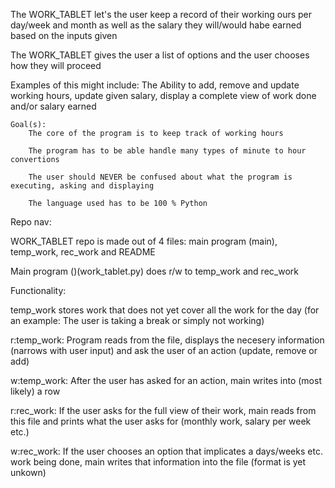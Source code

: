 The WORK_TABLET let's the user keep a record of their working ours per day/week and month as well as the salary they will/would habe earned based on the inputs given

The WORK_TABLET gives the user a list of options and the user chooses how they will proceed

Examples of this might include: The Ability to add, remove and update working hours, update given salary, display a complete view of work done and/or salary earned

    Goal(s): 
        The core of the program is to keep track of working hours

        The program has to be able handle many types of minute to hour convertions

        The user should NEVER be confused about what the program is executing, asking and displaying

        The language used has to be 100 % Python


        
Repo nav:

WORK_TABLET repo is made out of 4 files: main program (main), temp_work, rec_work and README

Main program ()(work_tablet.py) does r/w to temp_work and rec_work

Functionality:

temp_work stores work that does not yet cover all the work for the day (for an example: The user is taking a break or simply not working)

r:temp_work: Program reads from the file, displays the necesery information (narrows with user input) and ask the user of an action (update, remove or add)

w:temp_work: After the user has asked for an action, main writes into (most likely) a row

r:rec_work: If the user asks for the full view of their work, main reads from this file and prints what the user asks for (monthly work, salary per week etc.)

w:rec_work: If the user chooses an option that implicates a days/weeks etc. work being done, main writes that information into the file (format is yet unkown)





